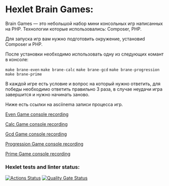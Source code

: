 # Hexlet Brain Games:

Brain Games — это небольшой набор мини консольных игр написанных на PHP.
Технологии которые использовались: Composer, PHP.

Для запуска игр вам нужно подготовить окружение, установиd Composer и PHP.

После установки необходимо использовать одну из следующих комант в консоле:

`make brane-even`
`make brane-calc`
`make brane-gcd`
`make brane-progression`
`make brane-prime`

В каждой игре есть условие и вопрос на который нужно ответить, для победы необходимо ответить правильно 3 раза, в случае неудачи игра завершится и нужно начинать заново.

Ниже есть ссылки на asciinema записи процесса игр.

[Even Game console recording](https://asciinema.org/a/Tg9xvANL2yIMYRt5MTr0PFrFj)

[Calc Game console recording](https://asciinema.org/a/oHEFISIe5x4lDba9IV1wWser7)

[Gcd Game console recording](https://asciinema.org/a/YD33f87dkI770PZIhPLDAPUlv)

[Progression Game console recording](https://asciinema.org/a/193yzdWW62xPmTYJVfzB3fAZ4)

[Prime Game console recording](https://asciinema.org/a/Ges4jJfz7qnq0LU39GMqQNX9J)

### Hexlet tests and linter status:
[![Actions Status](https://github.com/J-u-i-c-y/php-project-45/actions/workflows/hexlet-check.yml/badge.svg)](https://github.com/J-u-i-c-y/php-project-45/actions)
[![Quality Gate Status](https://sonarcloud.io/api/project_badges/measure?project=J-u-i-c-y_php-project-45&metric=alert_status)](https://sonarcloud.io/summary/new_code?id=J-u-i-c-y_php-project-45)